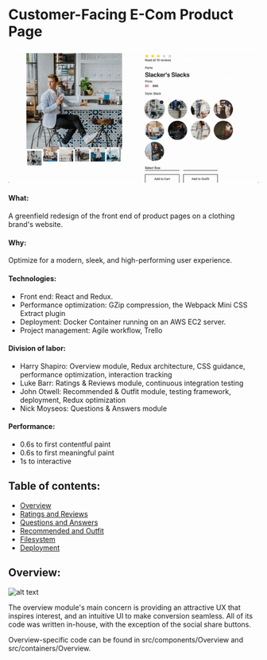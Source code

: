 <!-- prettier-ignore-start -->

# Customer-Facing E-Com Product Page

![alt text](./dist/assets/page_overview.gif)

#### What:

A greenfield redesign of the front end of product pages on a clothing brand's website.

#### Why:

Optimize for a modern, sleek, and high-performing user experience.

#### Technologies:

- Front end: React and Redux.
- Performance optimization: GZip compression, the Webpack Mini CSS Extract plugin
- Deployment: Docker Container running on an AWS EC2 server.
- Project management: Agile workflow, Trello

#### Division of labor:

- Harry Shapiro: Overview module, Redux architecture, CSS guidance, performance optimization, interaction tracking
- Luke Barr: Ratings & Reviews module, continuous integration testing
- John Otwell: Recommended & Outfit module, testing framework, deployment, Redux optimization
- Nick Moyseos: Questions & Answers module

#### Performance:

- 0.6s to first contentful paint
- 0.6s to first meaningful paint
- 1s to interactive

## Table of contents:

- [Overview](#Overview)
- [Ratings and Reviews](#R_R)
- [Questions and Answers](#QnA)
- [Recommended and Outfit](#Recommended_Outfit)
- [Filesystem](#Filesystem)
- [Deployment](#Deployment)

## Overview:

![alt text](./dist/assets/overview_module.gif)

The overview module's main concern is providing an attractive UX that inspires interest, and an intuitive UI to make conversion seamless. All of its code was written in-house, with the exception of the social share buttons.

Overview-specific code can be found in src/components/Overview and src/containers/Overview.

